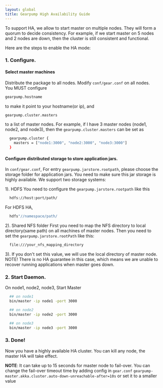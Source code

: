 ```yaml
---
layout: global
title: Gearpump High Availability Guide
---
```


To support HA, we allow to start master on multiple nodes. They will form a quorum to decide consistency. For example, if we start master on 5 nodes and 2 nodes are down, then the cluster is still consistent and functional.

Here are the steps to enable the HA mode:

### 1. Configure.

#### Select master machines

Distribute the package to all nodes. Modify `conf/gear.conf` on all nodes. You MUST configure

```bash
gearpump.hostname
```
to make it point to your hostname(or ip), and

```bash
gearpump.cluster.masters
```
to a list of master nodes. For example, if I have 3 master nodes (node1, node2, and node3),  then the ```gearpump.cluster.masters``` can be set as

```bash
  gearpump.cluster {
    masters = ["node1:3000", "node2:3000", "node3:3000"]
  }
```

#### Configure distributed storage to store application jars.
In `conf/gear.conf`, For entry `gearpump.jarstore.rootpath`, please choose the storage folder for application jars. You need to make sure this jar storage is highly available. We support two storage systems:

  1). HDFS
  You need to configure the `gearpump.jarstore.rootpath` like this

```bash
  hdfs://host:port/path/
```
  For HDFS HA,
  
```bash
  hdfs"//namespace/path/
```

  2). Shared NFS folder
  First you need to map the NFS directory to local directory(same path) on all machines of master nodes.
Then you need to set the `gearpump.jarstore.rootPath` like this:

```bash
  file:///your_nfs_mapping_directory
```

  3). If you don't set this value, we will use the local directory of master node.
  NOTE! There is no HA guarantee in this case, which means we are unable to recover running applications when master goes down.

### 2. Start Daemon.

On node1, node2, node3, Start Master

```bash
  ## on node1
  bin/master -ip node1 -port 3000

  ## on node2
  bin/master -ip node2 -port 3000

  ## on node3
  bin/master -ip node3 -port 3000
```  

### 3. Done!

Now you have a highly available HA cluster. You can kill any node, the master HA will take effect.

**NOTE**: It can take up to 15 seconds for master node to fail-over. You can change the fail-over timeout time by adding config in `gear.conf` `gearpump-master.akka.cluster.auto-down-unreachable-after=10s` or set it to a smaller value
